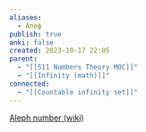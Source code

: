 ```yaml
---
aliases:
  - Алеф
publish: true
anki: false
created: 2023-10-17 22:05
parent:
  - "[[511 Numbers Theory MOC]]"
  - "[[Infinity (math)]]"
connected:
  - "[[Countable infinity set]]"
---
```














[Aleph number (wiki)](https://en.wikipedia.org/wiki/Aleph_number)

